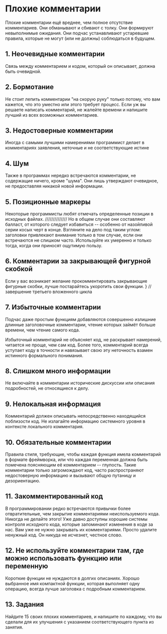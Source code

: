 # Плохие комментарии
Плохие комментарии ещё вреднее, чем полное отсутствие комментариев. Они обманывают и сбивают с толку. Они формируют невыполнимые ожидания. Они подчас устанавливают устаревшие правила, которые не могут (или не должны) соблюдаться в будущем.

## 1. Неочевидные комментарии
Связь между комментарием и кодом, который он описывает, должна быть очевидной.

## 2. Бормотание
Не стоит лепить комментарии "на скорую руку" только потому, что вам кажется, что это уместно или этого требует процесс. Если уж вы решаете написать комментарий, не жалейте времени и напишите лучший из всех возможных комментариев.

## 3. Недостоверные комментарии
Иногда с самыми лучшими намерениями программист делает в комментариях заявления, неточные и не соответствующие истине

## 4. Шум
Также в программах нередко встречаются комментарии, не содержащие ничего, кроме "шума". Они лишь утверждают очевидное, не предоставляя никакой новой информации.

## 5. Позиционные маркеры
Некоторые программисты любят отмечать определенные позиции в исходных файлах.
//////////////
Но в общем случае они составляют балласт, от которого следует избавиться -- особенно от назойливой серии косых черт в конце. Взгляните на дело под таким углом: заголовки привлекают внимание только в том случае, если они встречаются не слишком часто. Используйте их умеренно и только тогда, когда они приносят ощутимую пользу.

## 6. Комментарии за закрывающей фигурной скобкой
Если у вас возникает желание прокомментировать закрывающие фигурные скобки, лучше постарайтесь укоротить свои функции.
} // завершение третьего вложенного цикла

## 7. Избыточные комментарии
Подчас даже простым функциям добавляются совершенно излишние длинные заголовочные комментарии, чтение которых займёт больше времени, чем чтение самого кода.

Избыточный комментарий не объясняет код, не раскрывает намерений, читается не проще, чем сам код. Более того, комментарий всегда уступает коду в точности и навязывает свою эту неточность взамен истинного формального понимания.

## 8. Слишком много информации
Не включайте в комментарии исторические дискуссии или описания подробностей, не относящиеся к делу.

## 9. Нелокальная информация
Комментарий должен описывать непосредственно находящийся поблизости код. Не излагайте информацию системного уровня в контексте локального комментария.

## 10. Обязательные комментарии
Правила стиля, требующие, чтобы каждая функция имела комментарий в формате фреймворка, или что каждая переменная должна быть помечена поясняющим её комментарием -- глупость. Такие комментарии только загромождают код, часто распространяют недостоверную информацию и вызывают общую путаницу и дезориентацию.

## 11. Закомментированный код
В программировании редко встречаются привычки более отвратительные, чем закрытие комментариями неиспользуемого кода. Никогда не делайте этого! Уже давно доступны хорошие системы контроля исходного кода, которые запоминают изменения в коде за нас. Вам уже не нужно закрывать их комментариями. Просто удалите ненужный код. Он никуда не исчезнет, честное слово.

## 12. Не используйте комментарии там, где можно использовать функцию или переменную
Короткие функции не нуждаются в долгих описаниях. Хорошо выбранное имя компактной функции, которая выполняет одну операцию, всегда лучше заголовка с подробным комментарием.

## 13. Задания
Найдите 15 своих плохих комментариев, и напишите по каждому, что вы сделали для их улучшения с указанием соответствующего пункта из занятия.
